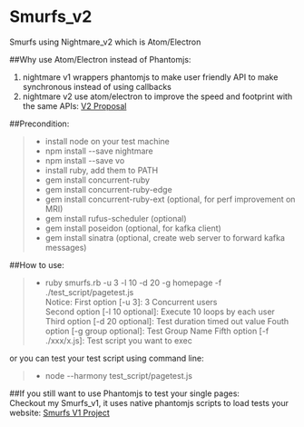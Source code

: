 # Smurfs_v2
Smurfs using Nightmare_v2 which is Atom/Electron  

##Why use Atom/Electron instead of Phantomjs:  
1. nightmare v1 wrappers phantomjs to make user friendly API to make synchronous instead of using callbacks  
2. nightmare v2 use atom/electron to improve the speed and footprint with the same APIs: [V2 Proposal](https://github.com/segmentio/nightmare)  

##Precondition:  
> * install node on your test machine  
> * npm install --save nightmare  
> * npm install --save vo  
> * install ruby, add them to PATH
> * gem install concurrent-ruby
> * gem install concurrent-ruby-edge
> * gem install concurrent-ruby-ext (optional, for perf improvement on MRI)
> * gem install rufus-scheduler (optional)
> * gem install poseidon (optional, for kafka client)
> * gem install sinatra (optional, create web server to forward kafka messages)  

##How to use:  
> * ruby smurfs.rb -u 3 -l 10 -d 20 -g homepage -f ./test_script/pagetest.js  
Notice:
> First option [-u 3]: 3 Concurrent users  
> Second option [-l 10 optional]: Execute 10 loops by each user  
> Third option [-d 20 optional]: Test duration timed out value
> Fouth option [-g group optional]: Test Group Name 
> Fifth option [-f ./xxx/x.js]: Test script you want to exec  

or you can test your test script using command line:  
> * node --harmony test_script/pagetest.js  

##If you still want to use Phantomjs to test your single pages:  
Checkout my Smurfs_v1, it uses native phantomjs scripts to load tests your website: [Smurfs V1 Project](https://github.com/joychester/Smurfs)    
